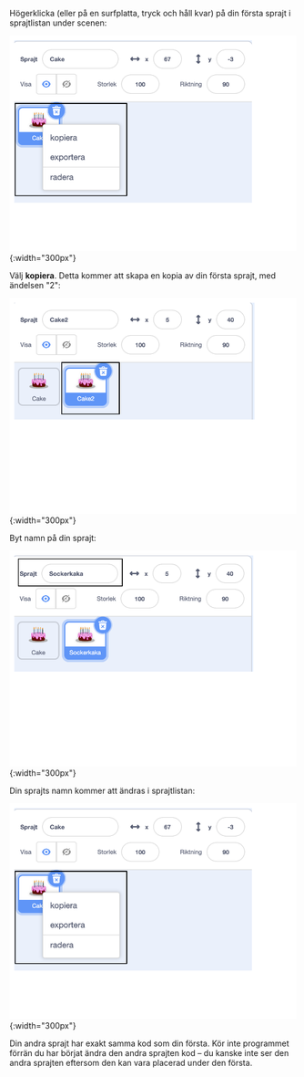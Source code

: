 Högerklicka (eller på en surfplatta, tryck och håll kvar) på din första sprajt i sprajtlistan under scenen:

![Sprajtlistan, med den första sprajt markerad och en popup-meny som visar alternativen "kopiera", "exportera" och "radera".](images/challenge1-right-click-sprite.png){:width="300px"}

Välj **kopiera**. Detta kommer att skapa en kopia av din första sprajt, med ändelsen "2":

![Sprajtlistan som visar den första sprajten och den duplicerade sprajten.](images/challenge1-duplicate-sprite.png){:width="300px"}

Byt namn på din sprajt:

![Sprajtrutan, med "Sprajt"-fältet markerat.](images/challenge1-rename-sprite.png){:width="300px"}

Din sprajts namn kommer att ändras i sprajtlistan:

![Sprajtlistan som visar den duplicerade sprajten med ett nytt namn.](images/challenge1-sprite-list.png){:width="300px"}

Din andra sprajt har exakt samma kod som din första. Kör inte programmet förrän du har börjat ändra den andra sprajten kod – du kanske inte ser den andra sprajten eftersom den kan vara placerad under den första.
